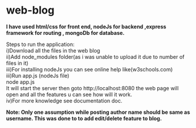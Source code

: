 # web-blog
**I have used html/css for front end, nodeJs for backend ,express framework for routing , mongoDb for database.<br/>**


Steps to run the application:<br/>
i)Download all the files in the web blog<br/>
ii)Add node_modules folder(as i was unable to upload it due to number of files in it)<br/>
iii)For installing nodeJs you can see online help like(w3schools.com)<br/>
iii)Run app.js (nodeJs file)<br/>
    node app.js<br/>
    It will start the server then goto http://localhost:8080 the web page will open and all the features u can see how will it work.<br/>
iv)For more knowledge see documentation doc.<br/>


**Note: Only one assumption while posting author name should be same as username. This was done to to add edit/delete feature to blog.**

